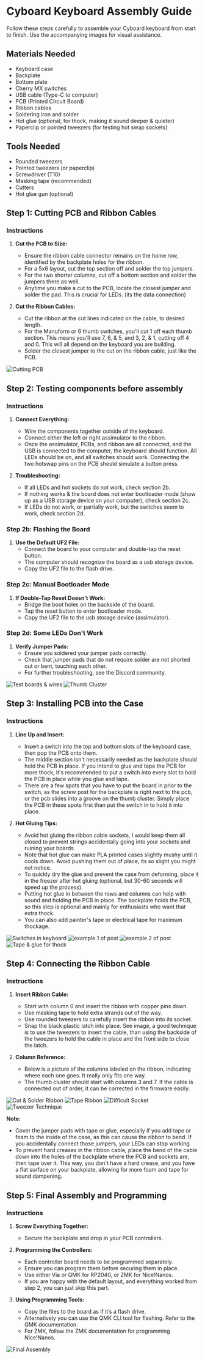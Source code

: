 # Cyboard Keyboard Assembly Guide

Follow these steps carefully to assemble your Cyboard keyboard from start to finish. Use the accompanying images for visual assistance.

## Materials Needed
- Keyboard case
- Backplate
- Bottom plate
- Cherry MX switches
- USB cable (Type-C to computer)
- PCB (Printed Circuit Board)
- Ribbon cables
- Soldering iron and solder
- Hot glue (optional, for thock, making it sound deeper & quieter)
- Paperclip or pointed tweezers (for testing hot swap sockets)

## Tools Needed
- Rounded tweezers
- Pointed tweezers (or paperclip)
- Screwdriver (T10)
- Masking tape (recommended)
- Cutters
- Hot glue gun (optional)

## Step 1: Cutting PCB and Ribbon Cables

### Instructions
1. **Cut the PCB to Size:**
   - Ensure the ribbon cable connector remains on the home row, identified by the backplate holes for the ribbon.
   - For a 5x6 layout, cut the top section off and solder the top jumpers.
   - For the two shorter columns, cut off a bottom section and solder the jumpers there as well.
   - Anytime you make a cut to the PCB, locate the closest jumper and solder the pad. This is crucial for LEDs. (its the data connection)

2. **Cut the Ribbon Cables:**
   - Cut the ribbon at the cut lines indicated on the cable, to desired length.  
   - For the Manuform or 6 thumb switches, you'll cut 1 off each thumb section.  This means you'll use 7,  6, & 5, and 3, 2, & 1, cutting off 4 and 0.  This will all depend on the keyboard you are building.
   - Solder the closest jumper to the cut on the ribbon cable, just like the PCB.

![Cutting PCB](images/cut_and_solder.jpg)

## Step 2: Testing components before assembly

### Instructions
1. **Connect Everything:**
   - Wire the components together outside of the keyboard.
   - Connect either the left or right assimulator to the ribbon.
   - Once the assimulator, PCBs, and ribbon are all connected, and the USB is connected to the computer, the keyboard should function. All LEDs should be on, and all switches should work. Connecting the two hotswap pins on the PCB should simulate a button press.

2. **Troubleshooting:**
   - If all LEDs and hot sockets do not work, check section 2b.
   - If nothing works & the board does not enter bootloader mode (show up as a USB storage device on your computer), check section 2c.
   - If LEDs do not work, or partially work, but the switches seem to work, check section 2d.

### Step 2b: Flashing the Board
1. **Use the Default UF2 File:**
   - Connect the board to your computer and double-tap the reset button.
   - The computer should recognize the board as a usb storage device.
   - Copy the UF2 file to the flash drive.

### Step 2c: Manual Bootloader Mode
1. **If Double-Tap Reset Doesn't Work:**
   - Bridge the boot holes on the backside of the board.
   - Tap the reset button to enter bootloader mode.
   - Copy the UF2 file to the usb storage device (assimulator).

### Step 2d: Some LEDs Don't Work
1. **Verify Jumper Pads:**
   - Ensure you soldered your jumper pads correctly.
   - Check that jumper pads that do not require solder are not shorted out or bent, touching each other.
   - For further troubleshooting, see the Discord community.

![Test boards & wires](images/testimage.jpg)
![Thumb Cluster](images/thumb_cluster.jpg)

## Step 3: Installing PCB into the Case

### Instructions
1. **Line Up and Insert:**
   - Insert a switch into the top and bottom slots of the keyboard case, then pop the PCB onto them. 
   - The middle section isn't necessarily needed as the backplate should hold the PCB in place. If you intend to glue and tape the PCB for more thock, it's recommended to put a switch into every slot to hold the PCB in place while you glue and tape.
   - There are a few spots that you have to put the board in prior to the switch, as the screw post for the backplate is right next to the pcb, or the pcb slides into a groove on the thumb cluster.  Simply place the PCB in these spots first than put the switch in to hold it into place.

2. **Hot Gluing Tips:**
   - Avoid hot gluing the ribbon cable sockets, I would keep them all closed to prevent strings accidentally going into your sockets and ruining your boards.
   - Note that hot glue can make PLA printed cases slightly mushy until it cools down. Avoid pushing them out of place, its so slight you might not notice.  
   - To quickly dry the glue and prevent the case from deforming, place it in the freezer after hot gluing (optional, but 30-60 seconds will speed up the process).
   - Putting hot glue in between the rows and columns can help with sound and holding the PCB in place. The backplate holds the PCB, so this step is optional and mainly for enthusiasts who want that extra thock.
   - You can also add painter's tape or electrical tape for maximum thockage.

![Switches in keyboard](images/switches_for_pcb.jpg)
![example 1 of post](images/example1_post.jpg)
![example 2 of post](images/example2_post.jpg)
![Tape & glue for thock](images/Tape_glue_thock.jpg)

## Step 4: Connecting the Ribbon Cable

### Instructions
1. **Insert Ribbon Cable:**
   - Start with column 0 and insert the ribbon with copper pins down.
   - Use masking tape to hold extra strands out of the way.
   - Use rounded tweezers to carefully insert the ribbon into its socket.
   - Snap the black plastic latch into place. See image, a good technique is to use the tweezers to insert the cable, than using the backside of the tweezers to hold the cable in place and the front side to close the latch.

2. **Column Reference:**
   - Below is a picture of the columns labeled on the ribbon, indicating where each one goes. It really only fits one way.
   - The thumb cluster should start with columns 3 and 7. If the cable is connected out of order, it can be corrected in the firmware easily.

![Cut & Solder Ribbon](images/ribbon_cut_soldered.jpg)
![Tape Ribbon](images/ribbon_tape.jpg)
![Difficult Socket](images/difficult_socket.jpg)
![Tweezer Technique](images/tweezer_technique.jpg)

**Note:**
- Cover the jumper pads with tape or glue, especially if you add tape or foam to the inside of the case, as this can cause the ribbon to bend. If you accidentally connect those jumpers, your LEDs can stop working.
- To prevent hard creases in the ribbon cable, place the bend of the cable down into the holes of the backplate where the PCB and sockets are, then tape over it. This way, you don't have a hard crease, and you have a flat surface on your backplate, allowing for more foam and tape for sound dampening.

## Step 5: Final Assembly and Programming

### Instructions
1. **Screw Everything Together:**
   - Secure the backplate and drop in your PCB controllers.

2. **Programming the Controllers:**
   - Each controller board needs to be programmed separately.
   - Ensure you can program them before securing them in place.
   - Use either Via or QMK for RP2040, or ZMK for Nice!Nanos.
   - If you are happy with the default layout, and everything worked from step 2, you can just skip this part.

3. **Using Programming Tools:**
   - Copy the files to the board as if it’s a flash drive.
   - Alternatively you can use the QMK CLI tool for flashing. Refer to the QMK documentation.
   - For ZMK, follow the ZMK documentation for programming Nice!Nanos.

![Final Assembly](images/final_assembly.jpg)
